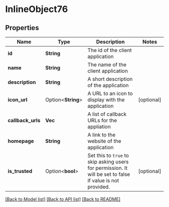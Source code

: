 # InlineObject76

## Properties

Name | Type | Description | Notes
------------ | ------------- | ------------- | -------------
**id** | **String** | The id of the client application | 
**name** | **String** | The name of the client application | 
**description** | **String** | A short description of the application | 
**icon_url** | Option<**String**> | A URL to an icon to display with the application | [optional]
**callback_urls** | **Vec<String>** | A list of callback URLs for the appliation | 
**homepage** | **String** | A link to the website of the application | 
**is_trusted** | Option<**bool**> | Set this to `true` to skip asking users for permission. It will be set to false if value is not provided. | [optional]

[[Back to Model list]](../README.md#documentation-for-models) [[Back to API list]](../README.md#documentation-for-api-endpoints) [[Back to README]](../README.md)


